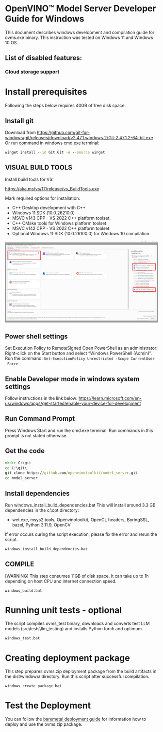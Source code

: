 # OpenVINO&trade; Model Server Developer Guide for Windows
This document describes windows development and compilation guide for ovms.exe binary.
This instruction was tested on Windows 11 and Windows 10 OS.

## List of disabled features:
### Cloud storage support

# Install prerequisites
Following the steps below requires 40GB of free disk space.

## Install git
Download from https://github.com/git-for-windows/git/releases/download/v2.47.1.windows.2/Git-2.47.1.2-64-bit.exe
Or run command in windows cmd.exe terminal:
```bat
winget install --id Git.Git -e --source winget
```

## VISUAL BUILD TOOLS
Install build tools for VS:

https://aka.ms/vs/17/release/vs_BuildTools.exe

Mark required options for installation:
- C++ Desktop development with C++
- Windows 11 SDK (10.0.26210.0)
- MSVC v143 CPP - VS 2022 C++ platform toolset.
- C++ CMake tools for Windows platform toolset.
- MSVC v142 CPP - VS 2022 C++ platform toolset.
- Optional Windows 11 SDK (10.0.26100.0) for Windows 10 compilation

![Build Tools options](build_tools.jpg)

## Power shell settings
Set Execution Policy to RemoteSigned
Open PowerShell as an administrator: Right-click on the Start button and select “Windows PowerShell (Admin)”.
Run the command:
```Set-ExecutionPolicy Unrestricted -Scope CurrentUser -Force```

## Enable Developer mode in windows system settings
Follow instructions in the link below:
https://learn.microsoft.com/en-us/windows/apps/get-started/enable-your-device-for-development

## Run Command Prompt
Press Windows Start and run the cmd.exe terminal.
Run commands in this prompt is not stated otherwise.

## Get the code
```bat
mkdir C:\git
cd C:\git\
git clone https://github.com/openvinotoolkit/model_server.git
cd model_server
```

## Install dependencies
Run windows_install_build_dependencies.bat
This will install around 3.3 GB dependencies in the c:\opt directory:
- wet.exe, msys2 tools, Openvinotoolkit, OpenCL headers, BoringSSL, bazel, Python 3.11.9, OpenCV

If error occurs during the script execution, please fix the error and rerun the script.
```bat
windows_install_build_dependencies.bat
```

## COMPILE
[WARNING] This step consumes 11GB of disk space. It can take up to 1h depending on host CPU and internet connection speed.
```bat
windows_build.bat
```

# Running unit tests - optional
The script compiles ovms_test binary, downloads and converts test LLM models (src\tests\llm_testing) and installs Python torch and optimum.
```bat
windows_test.bat
```

# Creating deployment package
This step prepares ovms.zip deployment package from the build artifacts in the dist\windows\ directory. Run this script after successful compilation.
```bat
windows_create_package.bat
```

# Test the Deployment
You can follow the [baremetal deployment guide](deploying_server_baremetal.md) for information how to deploy and use the ovms.zip package.
